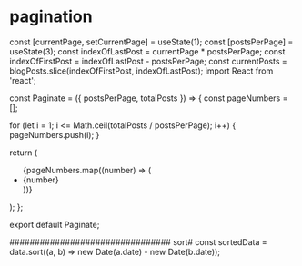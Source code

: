 # pagination
const [currentPage, setCurrentPage] = useState(1);
   const [postsPerPage] = useState(3);
   const indexOfLastPost = currentPage * postsPerPage;
   const indexOfFirstPost = indexOfLastPost - postsPerPage;
   const currentPosts = blogPosts.slice(indexOfFirstPost, indexOfLastPost);
import React from 'react';
 
const Paginate = ({ postsPerPage, totalPosts }) => {
   const pageNumbers = [];
 
   for (let i = 1; i <= Math.ceil(totalPosts / postsPerPage); i++) {
      pageNumbers.push(i);
   }
 
   return (
      <div className="pagination-container">
         <ul className="pagination">
            {pageNumbers.map((number) => (
               <li key={number} className="page-number">
                  {number}
               </li>
            ))}
         </ul>
      </div>
   );
};
 
export default Paginate;


################################
sort#
const sortedData = data.sort((a, b) => new Date(a.date) - new Date(b.date));
